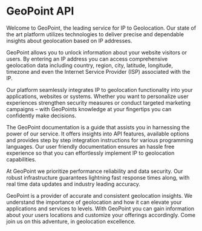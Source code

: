 # GeoPoint API

Welcome to GeoPoint, the leading service for IP to Geolocation. Our state of the art platform utilizes technologies to deliver precise and dependable insights about geolocation based on IP addresses.

GeoPoint allows you to unlock information about your website visitors or users. By entering an IP address you can access comprehensive geolocation data including country, region, city, latitude, longitude, timezone and even the Internet Service Provider (ISP) associated with the IP.

Our platform seamlessly integrates IP to geolocation functionality into your applications, websites or systems. Whether you want to personalize user experiences strengthen security measures or conduct targeted marketing campaigns – with GeoPoints knowledge at your fingertips you can confidently make decisions.

The GeoPoint documentation is a guide that assists you in harnessing the power of our service. It offers insights into API features, available options and provides step by step integration instructions for various programming languages. Our user friendly documentation ensures an hassle free experience so that you can effortlessly implement IP to geolocation capabilities.

At GeoPoint we prioritize performance reliability and data security. Our robust infrastructure guarantees lightning fast response times along, with real time data updates and industry leading accuracy.

GeoPoint is a provider of accurate and consistent geolocation insights. We understand the importance of geolocation and how it can elevate your applications and services to levels. With GeoPoint you can gain information about your users locations and customize your offerings accordingly. Come join us on this adventure, in geolocation excellence.
